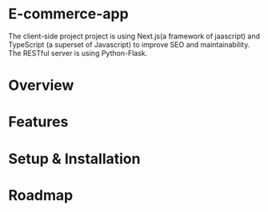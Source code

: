 # E-commerce-app

The client-side project project is using Next.js(a framework of jaascript) and TypeScript (a superset of Javascript) to improve SEO and maintainability. The RESTful server is using Python-Flask.

# Overview


# Features


# Setup & Installation

# Roadmap
